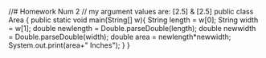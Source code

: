 //# Homework Num 2
// my argument values are: [2.5] & [2.5]
public class Area {
	public static void main(String[] w){
		String length = w[0];
		String width = w[1];
		double newlength = Double.parseDouble(length);
		double newwidth = Double.parseDouble(width);
		double area = newlength*newwidth;
		System.out.print(area+" Inches");
	}
}
